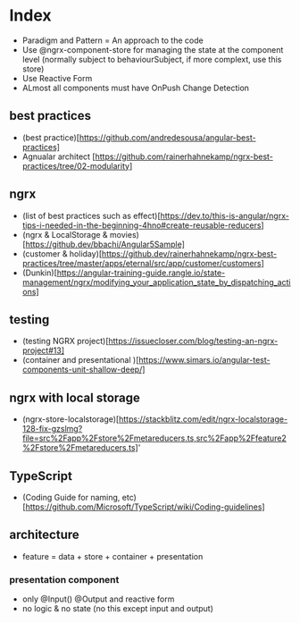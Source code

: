# Index

- Paradigm and Pattern = An approach to the code
- Use @ngrx-component-store for managing the state at the component level (normally subject to behaviourSubject, if more complext, use this store)
- Use Reactive Form
- ALmost all components must have OnPush Change Detection

## best practices

- (best practice)[https://github.com/andredesousa/angular-best-practices]
- Agnualar architect [https://github.com/rainerhahnekamp/ngrx-best-practices/tree/02-modularity]

## ngrx

- (list of best practices such as effect)[https://dev.to/this-is-angular/ngrx-tips-i-needed-in-the-beginning-4hno#create-reusable-reducers]
- (ngrx & LocalStorage & movies)[https://github.dev/bbachi/Angular5Sample]
- (customer & holiday)[https://github.dev/rainerhahnekamp/ngrx-best-practices/tree/master/apps/eternal/src/app/customer/customers]
- (Dunkin)[https://angular-training-guide.rangle.io/state-management/ngrx/modifying_your_application_state_by_dispatching_actions]

## testing

- (testing NGRX project)[https://issuecloser.com/blog/testing-an-ngrx-project#13]
- (container and presentational )[https://www.simars.io/angular-test-components-unit-shallow-deep/]

## ngrx with local storage

- (ngrx-store-localstorage)[https://stackblitz.com/edit/ngrx-localstorage-128-fix-gzslmg?file=src%2Fapp%2Fstore%2Fmetareducers.ts,src%2Fapp%2Ffeature2%2Fstore%2Fmetareducers.ts]'

## TypeScript

- (Coding Guide for naming, etc)[https://github.com/Microsoft/TypeScript/wiki/Coding-guidelines]

## architecture

- feature = data + store + container + presentation

### presentation component

- only @Input() @Output and reactive form
- no logic & no state (no this except input and output)
